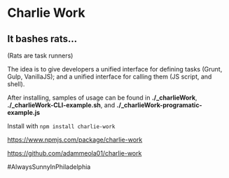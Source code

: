 # Charlie Work

## It bashes rats...

(Rats are task runners)



The idea is to give developers a unified interface for defining tasks (Grunt, Gulp, VanillaJS); and a unified interface for calling them (JS script, and shell).


After installing, samples of usage can be found in **./_charlieWork**, **./_charlieWork-CLI-example.sh**, and **./_charlieWork-programatic-example.js**


Install with `npm install charlie-work`




https://www.npmjs.com/package/charlie-work



https://github.com/adammeola01/charlie-work



&#35;AlwaysSunnyInPhiladelphia
